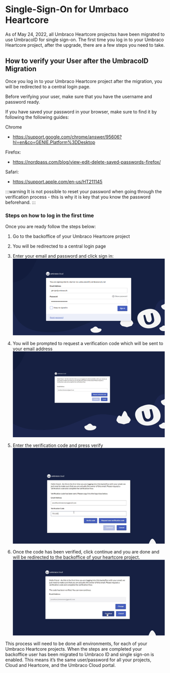 # Single-Sign-On for Umrbaco Heartcore

As of May 24, 2022, all Umbraco Heartcore projectss have been migrated to use UmbracoID for single sign-on. The first time you log in to your Umbraco Heartcore project, after the upgrade, there are a few steps you need to take.

## How to verify your User after the UmbracoID Migration

Once you log in to your Umbraco Heartcore project after the migration, you will be redirected to a central login page.

Before verifying your user, make sure that you have the username and password ready.

If you have saved your password in your browser, make sure to find it by following the following guides:

Chrome
- https://support.google.com/chrome/answer/95606?hl=en&co=GENIE.Platform%3DDesktop

Firefox:
- https://nordpass.com/blog/view-edit-delete-saved-passwords-firefox/

Safari:
- https://support.apple.com/en-us/HT211145

:::warning
It is not possible to reset your password when going through the verification process - this is why it is key that you know the password beforehand.
:::

### Steps on how to log in the first time

Once you are ready follow the steps below:

1. Go to the backoffice of your Umbraco Heartcore project
2. You will be redirected to a central login page
3. Enter your email and password and click sign in:
![Login page](images/Login1.png)

4. You will be prompted to request a verification code which will be sent to your email address
![Login page](images/ssoHC1.png)

5. Enter the verification code and press verify
![Login page](images/ssoHC4.png)

6. Once the code has been verified, click continue and you are done and will be redirected to the backoffice of your heartcore project.
![Login page](images/ssoHC6.png)

This process will need to be done all environments, for each of your Umbraco Heartcore projects. When the steps are completed your backoffice user has been migrated to Umbraco ID and single sign-on is enabled. This means it’s the same user/password for all your projects, Cloud and Heartcore, and the Umbraco Cloud portal.
